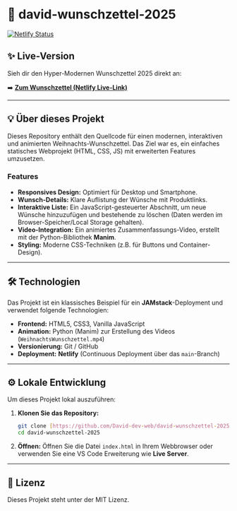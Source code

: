# 🎁 david-wunschzettel-2025

[![Netlify Status](https://api.netlify.com/api/v1/badges/SITE_ID_AKTUALISIEREN/deploy-status)](https://davids-wunschzettel-2025.netlify.app/)

## ✨ Live-Version

Sieh dir den Hyper-Modernen Wunschzettel 2025 direkt an:

➡️ **[Zum Wunschzettel (Netlify Live-Link)](https://davids-wunschzettel-2025.netlify.app/)**

---

## 💡 Über dieses Projekt

Dieses Repository enthält den Quellcode für einen modernen, interaktiven und animierten Weihnachts-Wunschzettel. Das Ziel war es, ein einfaches statisches Webprojekt (HTML, CSS, JS) mit erweiterten Features umzusetzen.

### Features

* **Responsives Design:** Optimiert für Desktop und Smartphone.
* **Wunsch-Details:** Klare Auflistung der Wünsche mit Produktlinks.
* **Interaktive Liste:** Ein JavaScript-gesteuerter Abschnitt, um neue Wünsche hinzuzufügen und bestehende zu löschen (Daten werden im Browser-Speicher/Local Storage gehalten).
* **Video-Integration:** Ein animiertes Zusammenfassungs-Video, erstellt mit der Python-Bibliothek **Manim**.
* **Styling:** Moderne CSS-Techniken (z.B. für Buttons und Container-Design).

---

## 🛠️ Technologien

Das Projekt ist ein klassisches Beispiel für ein **JAMstack**-Deployment und verwendet folgende Technologien:

* **Frontend:** HTML5, CSS3, Vanilla JavaScript
* **Animation:** Python (Manim) zur Erstellung des Videos (`WeihnachtsWunschzettel.mp4`)
* **Versionierung:** Git / GitHub
* **Deployment:** **Netlify** (Continuous Deployment über das `main`-Branch)

---

## ⚙️ Lokale Entwicklung

Um dieses Projekt lokal auszuführen:

1.  **Klonen Sie das Repository:**
    ```bash
    git clone [https://github.com/David-dev-web/david-wunschzettel-2025.git](https://github.com/David-dev-web/david-wunschzettel-2025.git)
    cd david-wunschzettel-2025
    ```
2.  **Öffnen:** Öffnen Sie die Datei `index.html` in Ihrem Webbrowser oder verwenden Sie eine VS Code Erweiterung wie **Live Server**.

---

## 📄 Lizenz

Dieses Projekt steht unter der MIT Lizenz.
